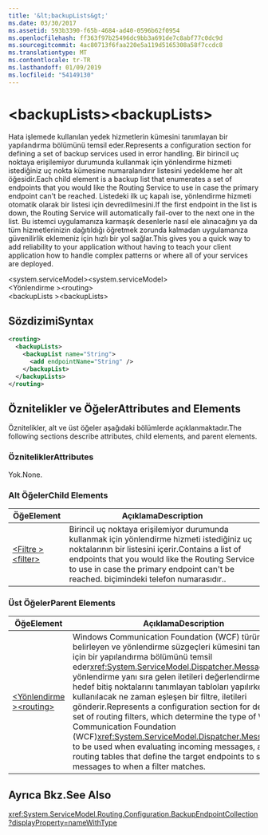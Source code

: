 ```yaml
---
title: '&lt;backupLists&gt;'
ms.date: 03/30/2017
ms.assetid: 593b3390-f65b-4684-ad40-0596b62f0954
ms.openlocfilehash: ff363f97b25496dc9bb3a691de7c8abf77c0dc9d
ms.sourcegitcommit: 4ac80713f6faa220e5a119d5165308a58f7ccdc8
ms.translationtype: MT
ms.contentlocale: tr-TR
ms.lasthandoff: 01/09/2019
ms.locfileid: "54149130"
---
```

# <a name="ltbackuplistsgt"></a><span data-ttu-id="d0d9c-102">&lt;backupLists&gt;</span><span class="sxs-lookup"><span data-stu-id="d0d9c-102">&lt;backupLists&gt;</span></span>
<span data-ttu-id="d0d9c-103">Hata işlemede kullanılan yedek hizmetlerin kümesini tanımlayan bir yapılandırma bölümünü temsil eder.</span><span class="sxs-lookup"><span data-stu-id="d0d9c-103">Represents a configuration section for defining a set of backup services used in error handling.</span></span> <span data-ttu-id="d0d9c-104">Bir birincil uç noktaya erişilemiyor durumunda kullanmak için yönlendirme hizmeti istediğiniz uç nokta kümesine numaralandırır listesini yedekleme her alt öğesidir.</span><span class="sxs-lookup"><span data-stu-id="d0d9c-104">Each child element is a backup list that enumerates a set of endpoints that you would like the Routing Service to use in case the primary endpoint can't be reached.</span></span> <span data-ttu-id="d0d9c-105">Listedeki ilk uç kapalı ise, yönlendirme hizmeti otomatik olarak bir listesi için devredilmesini.</span><span class="sxs-lookup"><span data-stu-id="d0d9c-105">If the first endpoint in the list is down, the Routing Service will automatically fail-over to the next one in the list.</span></span>  <span data-ttu-id="d0d9c-106">Bu istemci uygulamanıza karmaşık desenlerle nasıl ele alınacağını ya da tüm hizmetlerinizin dağıtıldığı öğretmek zorunda kalmadan uygulamanıza güvenilirlik eklemeniz için hızlı bir yol sağlar.</span><span class="sxs-lookup"><span data-stu-id="d0d9c-106">This gives you a quick way to add reliability to your application without having to teach your client application how to handle complex patterns or where all of your services are deployed.</span></span>  
  
 <span data-ttu-id="d0d9c-107">\<system.serviceModel></span><span class="sxs-lookup"><span data-stu-id="d0d9c-107">\<system.serviceModel></span></span>  
<span data-ttu-id="d0d9c-108">\<Yönlendirme ></span><span class="sxs-lookup"><span data-stu-id="d0d9c-108">\<routing></span></span>  
<span data-ttu-id="d0d9c-109">\<backupLists ></span><span class="sxs-lookup"><span data-stu-id="d0d9c-109">\<backupLists></span></span>  
  
## <a name="syntax"></a><span data-ttu-id="d0d9c-110">Sözdizimi</span><span class="sxs-lookup"><span data-stu-id="d0d9c-110">Syntax</span></span>  
  
```xml  
<routing>
  <backupLists>
    <backupList name="String">
      <add endpointName="String" />
    </backupList>
  </backupLists>
</routing>
```  
  
## <a name="attributes-and-elements"></a><span data-ttu-id="d0d9c-111">Öznitelikler ve Öğeler</span><span class="sxs-lookup"><span data-stu-id="d0d9c-111">Attributes and Elements</span></span>  
 <span data-ttu-id="d0d9c-112">Öznitelikler, alt ve üst öğeler aşağıdaki bölümlerde açıklanmaktadır.</span><span class="sxs-lookup"><span data-stu-id="d0d9c-112">The following sections describe attributes, child elements, and parent elements.</span></span>  
  
### <a name="attributes"></a><span data-ttu-id="d0d9c-113">Öznitelikler</span><span class="sxs-lookup"><span data-stu-id="d0d9c-113">Attributes</span></span>  
 <span data-ttu-id="d0d9c-114">Yok.</span><span class="sxs-lookup"><span data-stu-id="d0d9c-114">None.</span></span>  
  
### <a name="child-elements"></a><span data-ttu-id="d0d9c-115">Alt Öğeler</span><span class="sxs-lookup"><span data-stu-id="d0d9c-115">Child Elements</span></span>  
  
|<span data-ttu-id="d0d9c-116">Öğe</span><span class="sxs-lookup"><span data-stu-id="d0d9c-116">Element</span></span>|<span data-ttu-id="d0d9c-117">Açıklama</span><span class="sxs-lookup"><span data-stu-id="d0d9c-117">Description</span></span>|  
|-------------|-----------------|  
|[<span data-ttu-id="d0d9c-118">\<Filtre ></span><span class="sxs-lookup"><span data-stu-id="d0d9c-118">\<filter></span></span>](../../../../../docs/framework/configure-apps/file-schema/wcf/filter.md)|<span data-ttu-id="d0d9c-119">Birincil uç noktaya erişilemiyor durumunda kullanmak için yönlendirme hizmeti istediğiniz uç noktalarının bir listesini içerir.</span><span class="sxs-lookup"><span data-stu-id="d0d9c-119">Contains a list of endpoints that you would like the Routing Service to use in case the primary endpoint can't be reached.</span></span> <span data-ttu-id="d0d9c-120">biçimindeki telefon numarasıdır.</span><span class="sxs-lookup"><span data-stu-id="d0d9c-120">.</span></span>|  
  
### <a name="parent-elements"></a><span data-ttu-id="d0d9c-121">Üst Öğeler</span><span class="sxs-lookup"><span data-stu-id="d0d9c-121">Parent Elements</span></span>  
  
|<span data-ttu-id="d0d9c-122">Öğe</span><span class="sxs-lookup"><span data-stu-id="d0d9c-122">Element</span></span>|<span data-ttu-id="d0d9c-123">Açıklama</span><span class="sxs-lookup"><span data-stu-id="d0d9c-123">Description</span></span>|  
|-------------|-----------------|  
|[<span data-ttu-id="d0d9c-124">\<Yönlendirme ></span><span class="sxs-lookup"><span data-stu-id="d0d9c-124">\<routing></span></span>](../../../../../docs/framework/configure-apps/file-schema/wcf/routing.md)|<span data-ttu-id="d0d9c-125">Windows Communication Foundation (WCF) türünü belirleyen ve yönlendirme süzgeçleri kümesini tanımlamak için bir yapılandırma bölümünü temsil eder<xref:System.ServiceModel.Dispatcher.MessageFilter> yönlendirme yanı sıra gelen iletileri değerlendirmek için hedef bitiş noktalarını tanımlayan tabloları yapılırken kullanılacak ne zaman eşleşen bir filtre, iletileri gönderir.</span><span class="sxs-lookup"><span data-stu-id="d0d9c-125">Represents a configuration section for defining a set of routing filters, which determine the type of Windows Communication Foundation (WCF)<xref:System.ServiceModel.Dispatcher.MessageFilter> to be used when evaluating incoming messages, as well as routing tables that define the target endpoints to send messages to when a filter matches.</span></span>|  
  
## <a name="see-also"></a><span data-ttu-id="d0d9c-126">Ayrıca Bkz.</span><span class="sxs-lookup"><span data-stu-id="d0d9c-126">See Also</span></span>  
 <xref:System.ServiceModel.Routing.Configuration.BackupEndpointCollection?displayProperty=nameWithType>    
